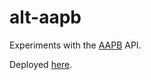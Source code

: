 # alt-aapb

Experiments with the [AAPB](http://americanarchive.org/) API.

Deployed [here](http://mccalluc.github.io/alt-aapb/).
